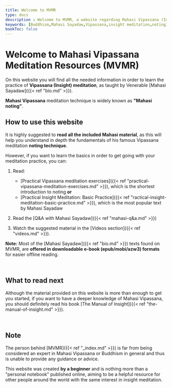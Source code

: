 ```yaml
---
title: Welcome to MVMR
type: docs
description : Welcome to MVMR, a website regarding Mahasi Vipassana (Insight) meditation
keywords: [Buddhism,Mahasi Sayadaw,Vipassana,insight meditation,noting] 
bookToc: false
---
```


# Welcome to Mahasi Vipassana Meditation Resources (MVMR)

On this website you will find all the needed information in order to learn the practice of **Vipassana (Insight) meditation**, as taught by Venerable [Mahasi Sayadaw]({{< ref "bio.md" >}}).

**Mahasi Vipassana** meditation technique is widely known as **"Mahasi noting"**.


## How to use this website

It is highly suggested to **read all the included Mahasi material**, as this will help you understand in depth the fundamentals of his famous Vipassana meditation **noting technique**.

However, if you want to learn the basics in order to get going with your meditation practice, you can:

1. Read: 
	- [Practical Vipassana meditation exercises]({{< ref "practical-vipassana-meditation-exercises.md" >}}), which is the shortest introduction to noting **or**
	- [Practical Insight Meditation: Basic Practice]({{< ref "ractical-insight-meditation-basic-practice.md" >}}), which is the most popular text by Mahasi Sayadaw

2. Read the [Q&A with Mahasi Sayadaw]({{< ref "mahasi-q&a.md" >}})

3. Watch the suggested material in the [Videos section]({{< ref "videos.md" >}}).


**Note:** Most of the [Mahasi Sayadaw]({{< ref "bio.md" >}}) texts found on MVMR, are **offered in downloadable e-book (epub/mobi/azw3) formats** for easier offline reading.

&nbsp;
## What to read next




Although the material provided on this website is more than enough to get you started, if you want to have a deeper knowledge of Mahasi Vipassana, you should definitely read his book [The Manual of Insight]({{< ref "the-manual-of-insight.md" >}}).

&nbsp;
## Note

The person behind [MVMR]({{< ref "_index.md" >}}) is far from being considered an expert in Mahasi Vipassana or Buddhism in general and thus is unable to provide any guidance or advice.

This website was created **by a beginner** and is nothing more than a "personal notebook" published online, aiming to be a helpful resource for other people around the world with the same interest in insight meditation.

